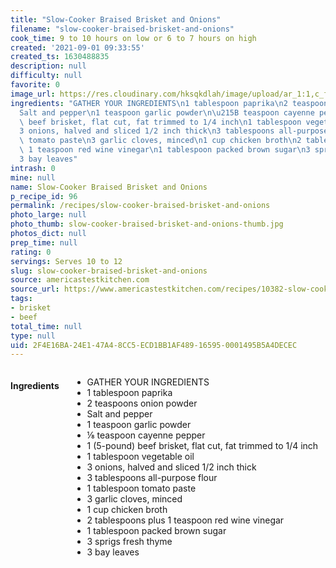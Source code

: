 ```yaml
---
title: "Slow-Cooker Braised Brisket and Onions"
filename: "slow-cooker-braised-brisket-and-onions"
cook_time: 9 to 10 hours on low or 6 to 7 hours on high
created: '2021-09-01 09:33:55'
created_ts: 1630488835
description: null
difficulty: null
favorite: 0
image_url: https://res.cloudinary.com/hksqkdlah/image/upload/ar_1:1,c_fill,dpr_2.0,f_auto,fl_lossy.progressive.strip_profile,g_faces:auto,q_auto:low,w_344/SFS_Brisket_lg_tla4lk
ingredients: "GATHER YOUR INGREDIENTS\n1 tablespoon paprika\n2 teaspoons onion powder\n\
  Salt and pepper\n1 teaspoon garlic powder\n\u215B teaspoon cayenne pepper\n1 (5-pound)\
  \ beef brisket, flat cut, fat trimmed to 1/4 inch\n1 tablespoon vegetable oil\n\
  3 onions, halved and sliced 1/2 inch thick\n3 tablespoons all-purpose flour\n1 tablespoon\
  \ tomato paste\n3 garlic cloves, minced\n1 cup chicken broth\n2 tablespoons plus\
  \ 1 teaspoon red wine vinegar\n1 tablespoon packed brown sugar\n3 sprigs fresh thyme\n\
  3 bay leaves"
intrash: 0
mine: null
name: Slow-Cooker Braised Brisket and Onions
p_recipe_id: 96
permalink: /recipes/slow-cooker-braised-brisket-and-onions
photo_large: null
photo_thumb: slow-cooker-braised-brisket-and-onions-thumb.jpg
photos_dict: null
prep_time: null
rating: 0
servings: Serves 10 to 12
slug: slow-cooker-braised-brisket-and-onions
source: americastestkitchen.com
source_url: https://www.americastestkitchen.com/recipes/10382-slow-cooker-braised-brisket-and-onions
tags:
- brisket
- beef
total_time: null
type: null
uid: 2F4E16BA-24E1-47A4-8CC5-ECD1BB1AF489-16595-0001495B5A4DECEC
---
```

<div class="columns large-7 small-12" id="writeup">	</div><!-- #writeup -->
</div><!-- #row-one -->
<div class="row" id="row-two">	<div class="columns large-4 small-12" id="ingredients"><h4>Ingredients</h4><div class="box box-ingredients content"><ul>
<li>GATHER YOUR INGREDIENTS</li>
<li>1 tablespoon paprika</li>
<li>2 teaspoons onion powder</li>
<li>Salt and pepper</li>
<li>1 teaspoon garlic powder</li>
<li>⅛ teaspoon cayenne pepper</li>
<li>1 (5-pound) beef brisket, flat cut, fat trimmed to 1/4 inch</li>
<li>1 tablespoon vegetable oil</li>
<li>3 onions, halved and sliced 1/2 inch thick</li>
<li>3 tablespoons all-purpose flour</li>
<li>1 tablespoon tomato paste</li>
<li>3 garlic cloves, minced</li>
<li>1 cup chicken broth</li>
<li>2 tablespoons plus 1 teaspoon red wine vinegar</li>
<li>1 tablespoon packed brown sugar</li>
<li>3 sprigs fresh thyme</li>
<li>3 bay leaves</li>
</ul>
</div>	</div>	<div class="columns large-6 small-12" id="directions">	</div>